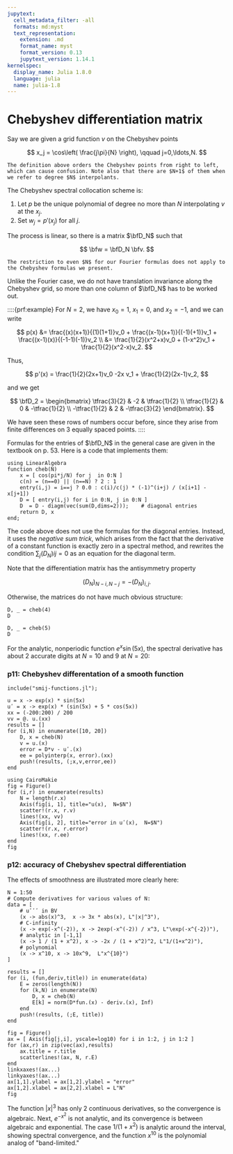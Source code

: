 ```yaml
---
jupytext:
  cell_metadata_filter: -all
  formats: md:myst
  text_representation:
    extension: .md
    format_name: myst
    format_version: 0.13
    jupytext_version: 1.14.1
kernelspec:
  display_name: Julia 1.8.0
  language: julia
  name: julia-1.8
---
```


# Chebyshev differentiation matrix

Say we are given a grid function $v$ on the Chebyshev points

$$
x_j = \cos\left( \frac{j\pi}{N} \right), \qquad j=0,\ldots,N. 
$$

```{caution}
The definition above orders the Chebyshev points from right to left, which can cause confusion. Note also that there are $N+1$ of them when we refer to degree $N$ interpolants.
```

The Chebyshev spectral collocation scheme is:

1. Let $p$ be the unique polynomial of degree no more than $N$ interpolating $v$ at the $x_j$. 
2. Set $w_j=p'(x_j)$ for all $j$.

The process is linear, so there is a matrix $\bfD_N$ such that

$$
\bfw = \bfD_N \bfv. 
$$

```{note}
The restriction to even $N$ for our Fourier formulas does not apply to the Chebyshev formulas we present.
```

Unlike the Fourier case, we do not have translation invariance along the Chebyshev grid, so more than one column of $\bfD_N$ has to be worked out.

::::{prf:example}
For $N=2$, we have $x_0=1$, $x_1=0$, and $x_2=-1$, and we can write 

$$
p(x) &= \frac{(x)(x+1)}{(1)(1+1)}v_0 + \frac{(x-1)(x+1)}{(-1)(+1)}v_1 + \frac{(x-1)(x)}{(-1-1)(-1)}v_2 \\ 
&= \frac{1}{2}(x^2+x)v_0 + (1-x^2)v_1 + \frac{1}{2}(x^2-x)v_2. 
$$

Thus,

$$
p'(x) = \frac{1}{2}(2x+1)v_0 -2x v_1 + \frac{1}{2}(2x-1)v_2, 
$$

and we get

$$
\bfD_2 = \begin{bmatrix}
  \tfrac{3}{2} & -2 & \tfrac{1}{2} \\ 
  \tfrac{1}{2} & 0 & -\tfrac{1}{2} \\ 
  -\tfrac{1}{2} & 2 & -\tfrac{3}{2}
\end{bmatrix}. 
$$

We have seen these rows of numbers occur before, since they arise from finite differences on 3 equally spaced points.
::::

Formulas for the entries of $\bfD_N$ in the general case are given in the textbook on p. 53. Here is a code that implements them:

```{code-cell} julia
using LinearAlgebra
function cheb(N)
    x = [ cos(pi*j/N) for j  in 0:N ]
    c(n) = (n==0) || (n==N) ? 2 : 1
    entry(i,j) = i==j ? 0.0 : c(i)/c(j) * (-1)^(i+j) / (x[i+1] - x[j+1])
    D = [ entry(i,j) for i in 0:N, j in 0:N ]
    D  = D - diagm(vec(sum(D,dims=2)));    # diagonal entries
    return D, x
end;
```

The code above does not use the formulas for the diagonal entries. Instead, it uses the *negative sum trick*, which arises from the fact that the derivative of a constant function is exactly zero in a spectral method, and rewrites the condition $\sum_j (D_N){ij} = 0$ as an equation for the diagonal term.

Note that the differentiation matrix has the antisymmetry property

$$
(D_N)_{N-i,N-j} = -(D_N)_{i,j}. 
$$

Otherwise, the matrices do not have much obvious structure:

```{code-cell} julia
D, _ = cheb(4)
D
```

```{code-cell} julia
D, _ = cheb(5)
D
```

For the analytic, nonperiodic function $e^x\sin(5x)$, the spectral derivative has about 2 accurate digits at $N=10$ and 9 at $N=20$:

### p11: Chebyshev differentation of a smooth function

```{code-cell}
include("smij-functions.jl");
```

```{code-cell}
u = x -> exp(x) * sin(5x) 
uʹ = x -> exp(x) * (sin(5x) + 5 * cos(5x))
xx = (-200:200) / 200
vv = @. u.(xx)
results = []
for (i,N) in enumerate([10, 20])
    D, x = cheb(N)
    v = u.(x)
    error = D*v - uʹ.(x)
    ee = polyinterp(x, error).(xx)
    push!(results, (;x,v,error,ee))
end
```

```{code-cell}
using CairoMakie
fig = Figure()
for (i,r) in enumerate(results)
    N = length(r.x)
    Axis(fig[i, 1], title="u(x),  N=$N")
    scatter!(r.x, r.v)
    lines!(xx, vv)
    Axis(fig[i, 2], title="error in uʹ(x),  N=$N")
    scatter!(r.x, r.error)
    lines!(xx, r.ee)
end
fig
```

### p12: accuracy of Chebyshev spectral differentiation

The effects of smoothness are illustrated more clearly here:

```{code-cell}
N = 1:50
# Compute derivatives for various values of N:
data = [ 
    # uʹʹʹ in BV
    (x -> abs(x)^3,  x -> 3x * abs(x), L"|x|^3"), 
    # C-infinity
    (x -> exp(-x^(-2)), x -> 2exp(-x^(-2)) / x^3, L"\exp(-x^{-2})"), 
    # analytic in [-1,1]
    (x -> 1 / (1 + x^2), x -> -2x / (1 + x^2)^2, L"1/(1+x^2)"),
    # polynomial 
    (x -> x^10, x -> 10x^9,  L"x^{10}")
]

results = []
for (i, (fun,deriv,title)) in enumerate(data)
    E = zeros(length(N))
    for (k,N) in enumerate(N)
        D, x = cheb(N)
        E[k] = norm(D*fun.(x) - deriv.(x), Inf)
    end
    push!(results, (;E, title))
end
```

```{code-cell}
fig = Figure()
ax = [ Axis(fig[j,i], yscale=log10) for i in 1:2, j in 1:2 ]
for (ax,r) in zip(vec(ax),results)
    ax.title = r.title
    scatterlines!(ax, N, r.E)
end
linkxaxes!(ax...)
linkyaxes!(ax...)
ax[1,1].ylabel = ax[1,2].ylabel = "error"
ax[1,2].xlabel = ax[2,2].xlabel = L"N"
fig
```

The function $|x|^3$ has only 2 continuous derivatives, so the convergence is algebraic. Next, $e^{-x^2}$ is not analytic, and its convergence is between algebraic and exponential. The case $1/(1+x^2)$ is analytic around the interval, showing spectral convergence, and the function $x^{10}$ is the polynomial analog of "band-limited."